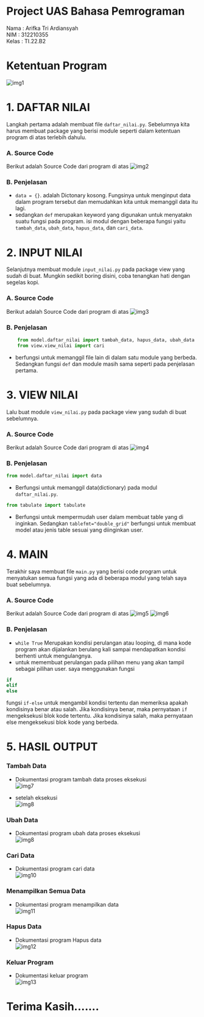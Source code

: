 # Project UAS Bahasa Pemrograman

Nama    :   Arifka Tri Ardiansyah</br>
NIM     :   312210355</br>
Kelas   :   TI.22.B2</br>


# Ketentuan Program
![img1](gambar/tugas.png)


# 1. DAFTAR NILAI

Langkah pertama adalah membuat file `daftar_nilai.py`. Sebelumnya kita harus membuat package yang berisi module seperti dalam ketentuan program di atas terlebih dahulu.
### A. Source Code
Berikut adalah Source Code dari program di atas
![img2](gambar/1.png)

### B. Penjelasan
- `data = {}`. adalah Dictonary kosong. Fungsinya untuk menginput data dalam program tersebut dan memudahkan kita untuk memanggil data itu lagi.
- sedangkan `def` merupakan keyword yang digunakan untuk menyatakn suatu fungsi pada program. isi modul dengan beberapa fungsi yaitu `tambah_data`, `ubah_data`, `hapus_data`, dan `cari_data`.

# 2. INPUT NILAI

Selanjutnya membuat module `input_nilai.py` pada package view yang sudah di buat. Mungkin sedikit boring disini, coba tenangkan hati dengan segelas kopi.
### A. Source Code
Berikut adalah Source Code dari program di atas
![img3](gambar/2.png)

### B. Penjelasan
```py
    from model.daftar_nilai import tambah_data, hapus_data, ubah_data
    from view.view_nilai import cari
```
- berfungsi untuk memanggil file lain di dalam satu module yang berbeda.
Sedangkan fungsi `def` dan module masih sama seperti pada penjelasan pertama.

# 3. VIEW NILAI
Lalu buat module `view_nilai.py` pada package view yang sudah di buat sebelumnya.
### A. Source Code
Berikut adalah Source Code dari program di atas
![img4](gambar/3.png)

### B. Penjelasan
```py 
from model.daftar_nilai import data
```
- Berfungsi untuk memanggil data(dictionary) pada modul `daftar_nilai.py`.

```py
from tabulate import tabulate
``` 
- Berfungsi untuk mempermudah user dalam membuat table yang di inginkan. Sedangkan `tablefmt="double_grid"` berfungsi untuk membuat model atau jenis table sesuai yang diinginkan user.

# 4. MAIN

Terakhir saya membuat file `main.py` yang berisi code program untuk menyatukan semua fungsi yang ada di beberapa modul yang telah saya buat sebelumnya.

### A. Source Code
Berikut adalah Source Code dari program di atas
![img5](gambar/4.png)
![img6](gambar/5.png)

### B. Penjelasan
- `while True` Merupakan kondisi perulangan atau looping, di mana kode program akan dijalankan berulang kali sampai mendapatkan kondisi berhenti untuk mengulangnya.
- untuk memembuat perulangan pada pilihan menu yang akan tampil sebagai pilihan user. saya menggunakan fungsi
```py
if
elif
else
```
fungsi `if-else` untuk mengambil kondisi tertentu dan memeriksa apakah kondisinya benar atau salah. Jika kondisinya benar, maka pernyataan `if` mengeksekusi blok kode tertentu. Jika kondisinya salah, maka pernyataan else mengeksekusi blok kode yang berbeda.


# 5. HASIL OUTPUT

### Tambah Data
- Dokumentasi program tambah data
proses eksekusi</br>
![img7](gambar/6.png)</br>

- setelah eksekusi</br>
![img8](gambar/7.png)</br>

### Ubah Data
- Dokumentasi program ubah data
proses eksekusi</br>
![img8](gambar/8.png)</br>

### Cari Data
- Dokumentasi program cari data</br>
![img10](gambar/9.png)</br>

### Menampilkan Semua Data
- Dokumentasi program menampilkan data</br>
![img11](gambar/7.png)</br>

### Hapus Data
- Dokumentasi program Hapus data</br>
![img12](gambar/10.png)</br>

### Keluar Program
- Dokumentasi keluar program</br>
![img13](gambar/11.png) </br>

# Terima Kasih.......
